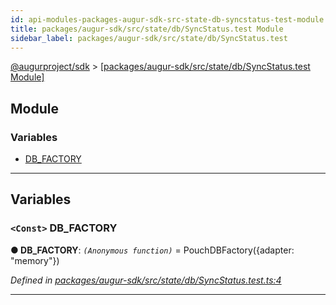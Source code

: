 ```yaml
---
id: api-modules-packages-augur-sdk-src-state-db-syncstatus-test-module
title: packages/augur-sdk/src/state/db/SyncStatus.test Module
sidebar_label: packages/augur-sdk/src/state/db/SyncStatus.test
---
```


[@augurproject/sdk](api-readme.md) > [[packages/augur-sdk/src/state/db/SyncStatus.test Module]](api-modules-packages-augur-sdk-src-state-db-syncstatus-test-module.md)

## Module

### Variables

* [DB_FACTORY](api-modules-packages-augur-sdk-src-state-db-syncstatus-test-module.md#db_factory)

---

## Variables

<a id="db_factory"></a>

### `<Const>` DB_FACTORY

**● DB_FACTORY**: *`(Anonymous function)`* =  PouchDBFactory({adapter: "memory"})

*Defined in [packages/augur-sdk/src/state/db/SyncStatus.test.ts:4](https://github.com/AugurProject/augur/blob/27cf7214d2/packages/augur-sdk/src/state/db/SyncStatus.test.ts#L4)*

___

